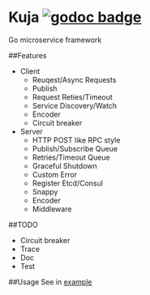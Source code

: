 Kuja [![godoc badge](http://godoc.org/github.com/plimble/kuja?status.png)](http://godoc.org/github.com/plimble/kuja)
========

Go microservice framework

##Features
- Client
    - Reuqest/Async Requests
    - Publish
    - Request Reties/Timeout
    - Service Discovery/Watch
    - Encoder
    - Circuit breaker
- Server
    - HTTP POST like RPC style
    - Publish/Subscribe Queue
    - Retries/Timeout Queue
    - Graceful Shutdown
    - Custom Error
    - Register Etcd/Consul
    - Snappy
    - Encoder
    - Middleware

##TODO
- Circuit breaker
- Trace
- Doc
- Test

##Usage
See in [example](https://github.com/plimble/kuja/tree/master/example)
